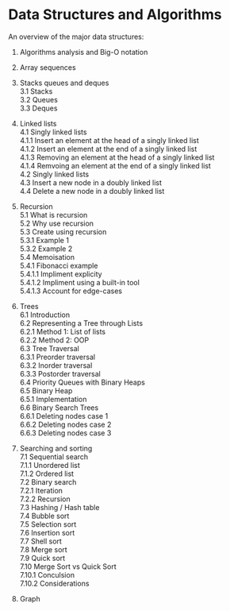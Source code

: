# Data Structures and Algorithms

An overview of the major data structures:

1. Algorithms analysis and Big-O notation  

2. Array sequences  

3. Stacks queues and deques  
	3.1 Stacks  
	3.2 Queues  
	3.3 Deques  
    
4. Linked lists  
	4.1 Singly linked lists  
		4.1.1 Insert an element at the head of a singly linked list  
		4.1.2 Insert an element at the end of a singly linked list  
		4.1.3 Removing an element at the head of a singly linked list  
		4.1.4 Remvoing an element at the end of a singly linked list  
	4.2 Singly linked lists  
	4.3 Insert a new node in a doubly linked list  
	4.4 Delete a new node in a doubly linked list  
    
5. Recursion  
	5.1 What is recursion  
	5.2 Why use recursion  
	5.3 Create using recursion  
		5.3.1 Example 1  
		5.3.2 Example 2  
	5.4 Memoisation  
		5.4.1 Fibonacci example  
		5.4.1.1 Impliment explicity  
		5.4.1.2 Impliment using a built-in tool  
		5.4.1.3 Account for edge-cases  

6. Trees  
	6.1 Introduction  
	6.2 Representing a Tree through Lists  
		6.2.1 Method 1: List of lists  
		6.2.2 Method 2: OOP  
	6.3 Tree Traversal  
		6.3.1 Preorder traversal  
		6.3.2 Inorder traversal  
		6.3.3 Postorder traversal  
	6.4 Priority Queues with Binary Heaps  
	6.5 Binary Heap  
		6.5.1 Implementation  
	6.6 Binary Search Trees  
		6.6.1 Deleting nodes case 1  
		6.6.2 Deleting nodes case 2  
		6.6.3 Deleting nodes case 3  
    
7. Searching and sorting  
	7.1 Sequential search  
		7.1.1 Unordered list  
		7.1.2 Ordered list  
	7.2 Binary search  
		7.2.1 Iteration  
		7.2.2 Recursion  
	7.3 Hashing / Hash table  
	7.4 Bubble sort  
	7.5 Selection sort  
	7.6 Insertion sort  
	7.7 Shell sort  
	7.8 Merge sort  
	7.9 Quick sort  
	7.10 Merge Sort vs Quick Sort  
		7.10.1 Conculsion  
		7.10.2 Considerations  

8. Graph  
